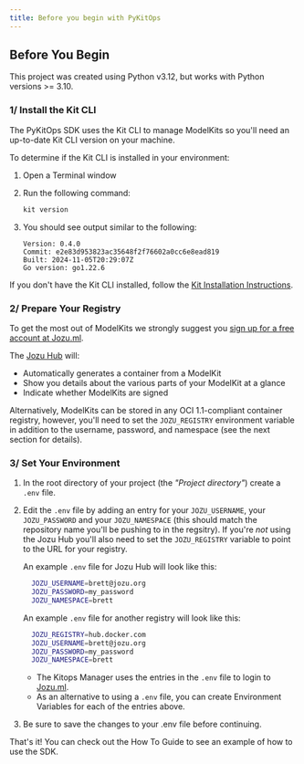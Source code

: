 ```yaml
---
title: Before you begin with PyKitOps
---
```

## Before You Begin

This project was created using Python v3.12, but works with Python versions >= 3.10.

### 1/ Install the Kit CLI

The PyKitOps SDK uses the Kit CLI to manage ModelKits so you'll need an up-to-date Kit CLI version on your machine.

To determine if the Kit CLI is installed in your environment:
1. Open a Terminal window
1. Run the following command:

   ```bash
   kit version
   ```

1. You should see output similar to the following:

    ```
    Version: 0.4.0
    Commit: e2e83d953823ac35648f2f76602a0cc6e8ead819
    Built: 2024-11-05T20:29:07Z
    Go version: go1.22.6
    ```

If you don't have the Kit CLI installed, follow the [Kit Installation Instructions](https://kitops.org/docs/cli/installation/).

### 2/ Prepare Your Registry

To get the most out of ModelKits we strongly suggest you [sign up for a free account at Jozu.ml](https://jozu.ml/signup).

The [Jozu Hub](https://jozu.ml/) will:
* Automatically generates a container from a ModelKit
* Show you details about the various parts of your ModelKit at a glance
* Indicate whether ModelKits are signed

Alternatively, ModelKits can be stored in any OCI 1.1-compliant container registry, however, you'll need to set the `JOZU_REGISTRY` environment variable in addition to the username, password, and namespace (see the next section for details).

### 3/ Set Your Environment

1. In the root directory of your project (the *"Project directory"*) create a `.env` file.
2. Edit the `.env` file by adding an entry for your `JOZU_USERNAME`, your `JOZU_PASSWORD` and your `JOZU_NAMESPACE` (this should match the repository name you'll be pushing to in the regsitry). If you're *not* using the Jozu Hub you'll also need to set the `JOZU_REGISTRY` variable to point to the URL for your registry.

    An example `.env` file for Jozu Hub will look like this:

    ```bash
      JOZU_USERNAME=brett@jozu.org
      JOZU_PASSWORD=my_password
      JOZU_NAMESPACE=brett
    ```

    An example `.env` file for another registry will look like this:

    ```bash
      JOZU_REGISTRY=hub.docker.com
      JOZU_USERNAME=brett@jozu.org
      JOZU_PASSWORD=my_password
      JOZU_NAMESPACE=brett
    ```

    - The Kitops Manager uses the entries in the `.env` file to login to [Jozu.ml](https://jozu.ml).
    - As an alternative to using a `.env` file, you can create Environment Variables for each of the entries above.
3. Be sure to save the changes to your .env file before continuing.

That's it! You can check out the How To Guide to see an example of how to use the SDK.
